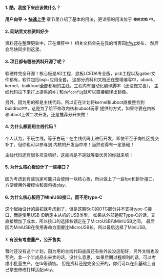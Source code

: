 <!--
 Copyright (c) 2022 IotaHydrae(writeforever@foxmail.com)
 
 This software is released under the MIT License.
 https://opensource.org/licenses/MIT
-->


#### **1. 酷，我接下来应该做什么？**
**用户向导 -> [快速上手](howtouse.md)** 章节里介绍了基本的用法，更详细的用法位于 **`使用文档`** 中。

#### **2. 网站里文档资料好少**

资料还在整理更新中，正在爆肝中！ 相关文档会先在我的博客园[hfwz](https://cnblogs.com/hfwz)发布，
然后会尽快同步到这里。

#### **3. 项目都有哪些资料开源了呢？**

软硬件完全开源！核心板是AD工程，底板LCEDA专业版，pcb工程以及gaber文件都有，软件包括bsp+应用全套，
这部分资料和文档还在整理编写中，uboot、kernel、buildroot全部都用的主线，工程内有自动化编译脚本（还没做完善），
主线代码拉下来打上提供的`补丁`和`defconfig`就可以直接编译出镜像。

另外，因为用的都是主线代码，所以正在计划将kernel和uboot直接整合到buildroot中，这是为了给不修改内核和uboot玩家
提供的方式，如果你要在内核和uboot上做二次开发，还是推荐分开来做！

#### **4. 为什么都要用主线代码？**

个人认为，不玩主线，等于白玩！在主线代码上进行开发，即使不至于向社区提交补丁，但你也可以参与到
内核的开发当中来！当然也得有一定基础！

主线代码还有很多坑没填好，这些坑是不是就等着优秀的你就来填！

#### **5. 为什么核心板设计了一些接口？**

因为考虑到有些玩家可能只会使用一块核心板，所以做上了一些fpc和排针接口，方便使用外接模块和面包板play。

#### **6. 为什么核心板用了MIniUSB接口，而不用type-C**

这个起始设计的最初就考虑到了，但是这颗SoC的OTG部分并不支持type-C接口，而是使用USB ID确定主从机的USB类型，
如果从外部适配Type-C的话，又直接增加了成本，所以接口的选择权锁定在了MicroUSB和MiniUSB之间，
最后因为MiniUSB在使用寿命方面要比MicroUSB长，所以最后选择了MiniUSB。

#### **7. 有没有考虑量产，公开售卖**

暂时还没有这个计划，因为用的主线代码底层还有些外设没适配好，另外文档也没写完，拿一个半成品出来卖的话，没什么意思，
如果后期过程顺利的话，可以考虑小批量生产，在tb等销售。
但是资料还是完全公开的，你们可以在此基础上自己拿去修改打样适配play。
